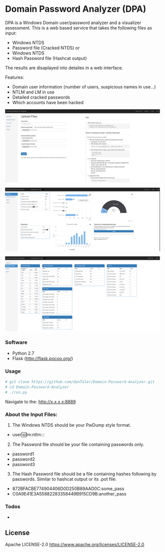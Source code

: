 # Domain Password Analyzer (DPA)

DPA is a Windows Domain user/password analyzer and a visualizer assessment. This is a web based service that takes the following files as input:
- Windows NTDS
- Password file (Cracked NTDS)
 or
- Windows NTDS 
- Hash Password file (Hashcat output)


The results are disaplayed into detailes in a web interface.

Features:
- Domain user information (number of users, suspicious names in use...)
- NTLM and LM in use
- Detailed cracked passwords
- Which accounts have been hacked

![alt tag](https://github.com/danTaler/Domain-Password-Analyzer/blob/master/screenshots/screenshot_1.PNG)

![alt tag](https://github.com/danTaler/Domain-Password-Analyzer/blob/master/screenshots/screenshot_2.PNG)

![alt tag](https://github.com/danTaler/Domain-Password-Analyzer/blob/master/screenshots/screenshot_3.PNG)


### Software

- Python 2.7
- Flask (http://flask.pocoo.org/)

### Usage

```sh
# git clone https://github.com/danTaler/Domain-Password-Analyzer.git
# cd Domain-Password-Analyzer
# ./run.py
```
Navigate to the: http://x.x.x.x:8889


### About the Input Files:

1. The Windows NTDS should be your PwDump style format.
- user:id:lm:ntlm:::

2. The Password file should be your file containing passwords only.
- password1
- password2
- password3

3. The Hash Password file should be a file containing hashes following by passwords. Similar to hashcat output or its .pot file:
- 872BFACBE774904406D0D250B89AAD0C:some_pass
- C0A9E41E3A55882283358449B915CD9B:another_pass



### Todos

 -
 
 
 License
-------------

Apache LICENSE-2.0
https://www.apache.org/licenses/LICENSE-2.0
